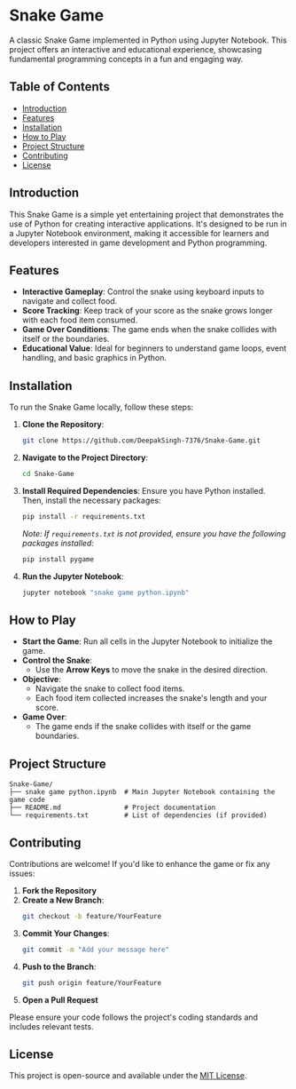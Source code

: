 
# Snake Game

A classic Snake Game implemented in Python using Jupyter Notebook. This project offers an interactive and educational experience, showcasing fundamental programming concepts in a fun and engaging way.

## Table of Contents

- [Introduction](#introduction)
- [Features](#features)
- [Installation](#installation)
- [How to Play](#how-to-play)
- [Project Structure](#project-structure)
- [Contributing](#contributing)
- [License](#license)

## Introduction

This Snake Game is a simple yet entertaining project that demonstrates the use of Python for creating interactive applications. It's designed to be run in a Jupyter Notebook environment, making it accessible for learners and developers interested in game development and Python programming.

## Features

- **Interactive Gameplay**: Control the snake using keyboard inputs to navigate and collect food.
- **Score Tracking**: Keep track of your score as the snake grows longer with each food item consumed.
- **Game Over Conditions**: The game ends when the snake collides with itself or the boundaries.
- **Educational Value**: Ideal for beginners to understand game loops, event handling, and basic graphics in Python.

## Installation

To run the Snake Game locally, follow these steps:

1. **Clone the Repository**:
   ```bash
   git clone https://github.com/DeepakSingh-7376/Snake-Game.git
   ```
2. **Navigate to the Project Directory**:
   ```bash
   cd Snake-Game
   ```
3. **Install Required Dependencies**:
   Ensure you have Python installed. Then, install the necessary packages:
   ```bash
   pip install -r requirements.txt
   ```
   *Note: If `requirements.txt` is not provided, ensure you have the following packages installed:*
   ```bash
   pip install pygame
   ```
4. **Run the Jupyter Notebook**:
   ```bash
   jupyter notebook "snake game python.ipynb"
   ```

## How to Play

- **Start the Game**: Run all cells in the Jupyter Notebook to initialize the game.
- **Control the Snake**:
  - Use the **Arrow Keys** to move the snake in the desired direction.
- **Objective**:
  - Navigate the snake to collect food items.
  - Each food item collected increases the snake's length and your score.
- **Game Over**:
  - The game ends if the snake collides with itself or the game boundaries.

## Project Structure

```
Snake-Game/
├── snake game python.ipynb  # Main Jupyter Notebook containing the game code
├── README.md                # Project documentation
└── requirements.txt         # List of dependencies (if provided)
```

## Contributing

Contributions are welcome! If you'd like to enhance the game or fix any issues:

1. **Fork the Repository**
2. **Create a New Branch**:
   ```bash
   git checkout -b feature/YourFeature
   ```
3. **Commit Your Changes**:
   ```bash
   git commit -m "Add your message here"
   ```
4. **Push to the Branch**:
   ```bash
   git push origin feature/YourFeature
   ```
5. **Open a Pull Request**

Please ensure your code follows the project's coding standards and includes relevant tests.

## License

This project is open-source and available under the [MIT License](LICENSE).
